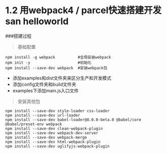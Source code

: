 # 1.2 用webpack4 / parcel快速搭建开发san helloworld

###搭建过程

> 基础配置
```
npm install -g webpack          #全局安装webpack
npm init -y                     #初始化
npm install --save-dev webpack  #安装webpack包
```

+ 添加examples和dist文件夹来区分生产和开发模式
+ 添加config文件夹和build文件夹
+ examples下添加main.js入口文件

> 安装其他包
```
npm install --save-dev style-loader css-loader
npm install --save-dev url-loader
npm install --save-dev babel-loader@8.0.0-beta.0 @babel/core @babel/preset-env webpack
npm install --save-dev clean-webpack-plugin
npm install --save-dev webpack-dev-server
npm install --save-dev webpack-merge
npm install --save-dev html-webpack-plugin
npm install --save-dev uglifyjs-webpack-plugin
```

